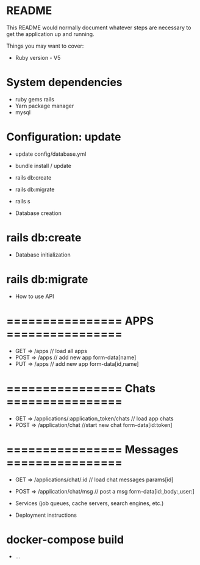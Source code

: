 # README

This README would normally document whatever steps are necessary to get the
application up and running.

Things you may want to cover:
* Ruby version  - V5

# System dependencies 
* ruby gems rails 
* Yarn package manager 
* mysql

# Configuration: update  
* update config/database.yml
* bundle install / update
* rails db:create
* rails db:migrate
* rails s

* Database creation
# rails db:create

* Database initialization
# rails db:migrate 

* How to use API
# ================ APPS ================
* GET  => /apps    // load all apps
* POST => /apps    // add new app form-data[name]
* PUT  => /apps    // add new app form-data[id,name]
# ================ Chats ================
* GET  =>  /applications/:application_token/chats  // load app chats 
* POST  => /application/chat  //start new chat form-data[id:token]
# ================ Messages ================
* GET  =>  /applications/chat/:id  // load chat messages params[id]
* POST  => /application/chat/msg  // post a msg form-data[id:,body:,user:]

* Services (job queues, cache servers, search engines, etc.)

* Deployment instructions
# docker-compose build

* ...
